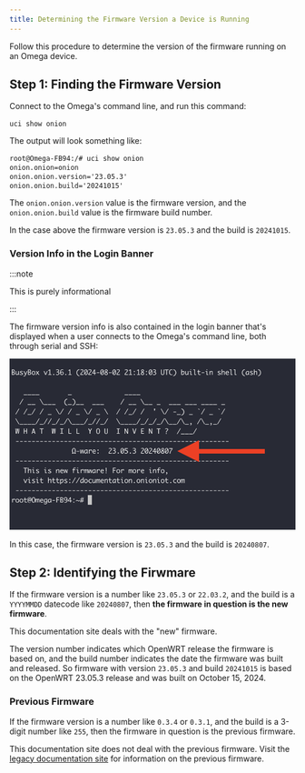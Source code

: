 ```yaml
---
title: Determining the Firmware Version a Device is Running
---
```


Follow this procedure to determine the version of the firmware running on an Omega device.

## Step 1: Finding the Firmware Version

Connect to the Omega's command line, and run this command:
```
uci show onion
```

The output will look something like:
```
root@Omega-FB94:/# uci show onion
onion.onion=onion
onion.onion.version='23.05.3'
onion.onion.build='20241015'
```

The `onion.onion.version` value is the firmware version, and the `onion.onion.build` value is the firmware build number.

In the case above the firmware version is `23.05.3` and the build is `20241015`.

### Version Info in the Login Banner 

:::note

This is purely informational 

:::

The firmware version info is also contained in the login banner that's displayed when a user connects to the Omega's command line, both through serial and SSH:

![firmware version info in login banner](./img/banner-fw-version-info.png)

In this case, the firmware version is `23.05.3` and the build is `20240807`.

## Step 2: Identifying the Firwmare

If the firmware version is a number like `23.05.3` or `22.03.2`, and the build is a `YYYYMMDD` datecode like `20240807`, then **the firmware in question is the new firmware**. 

This documentation site deals with the "new" firmware.

The version number indicates which OpenWRT release the firmware is based on, and the build number indicates the date the firmware was built and released. So firmware with version `23.05.3` and build `20241015` is based on the OpenWRT 23.05.3 release and was built on October 15, 2024.

### Previous Firmware

If the firmware version is a number like `0.3.4` or `0.3.1`, and the build is a 3-digit number like `255`, then the firmware in question is the previous firmware. 

This documentation site does not deal with the previous firmware. Visit the [legacy documentation site](https://docs.onion.io/) for information on the previous firmware.
